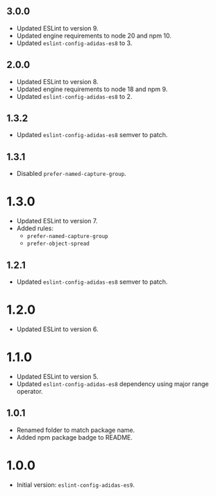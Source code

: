 ## 3.0.0

- Updated ESLint to version 9.
- Updated engine requirements to node 20 and npm 10.
- Updated `eslint-config-adidas-es8` to 3.

## 2.0.0

- Updated ESLint to version 8.
- Updated engine requirements to node 18 and npm 9.
- Updated `eslint-config-adidas-es8` to 2.

## 1.3.2

- Updated `eslint-config-adidas-es8` semver to patch.

## 1.3.1

- Disabled `prefer-named-capture-group`.

# 1.3.0

- Updated ESLint to version 7.
- Added rules:
  - `prefer-named-capture-group`
  - `prefer-object-spread`

## 1.2.1

- Updated `eslint-config-adidas-es8` semver to patch.

# 1.2.0

- Updated ESLint to version 6.

# 1.1.0

- Updated ESLint to version 5.
- Updated `eslint-config-adidas-es8` dependency using major range operator.

## 1.0.1

- Renamed folder to match package name.
- Added npm package badge to README.

# 1.0.0

- Initial version: `eslint-config-adidas-es9`.
